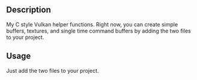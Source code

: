 ## Description

My C style Vulkan helper functions. Right now, you can create simple buffers, textures, and single time command buffers by adding the two files to your project. 

## Usage

Just add the two files to your project.
